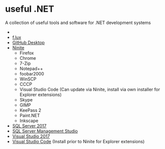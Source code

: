 # useful .NET
A collection of useful tools and software for .NET development systems

* []()
* [f.lux](https://justgetflux.com/)
* [GitHub Desktop](https://desktop.github.com/)
* [Ninite](https://ninite.com/)
  * Firefox
  * Chrome
  * 7-Zip
  * Notepad++
  * foobar2000
  * WinSCP
  * CCCP
  * Visual Studio Code (Can update via Ninite, install via own installer for Explorer extensions)
  * Skype
  * GIMP
  * KeePass 2
  * Paint.NET
  * Inkscape
* [SQL Server 2017](https://my.visualstudio.com/downloads)
* [SQL Server Management Studio](https://docs.microsoft.com/en-us/sql/ssms/sql-server-management-studio-ssms)
* [Visual Studio 2017](https://visualstudio.microsoft.com/)
* [Visual Studio Code](https://code.visualstudio.com/) (Install prior to Ninite for Explorer extensions)
